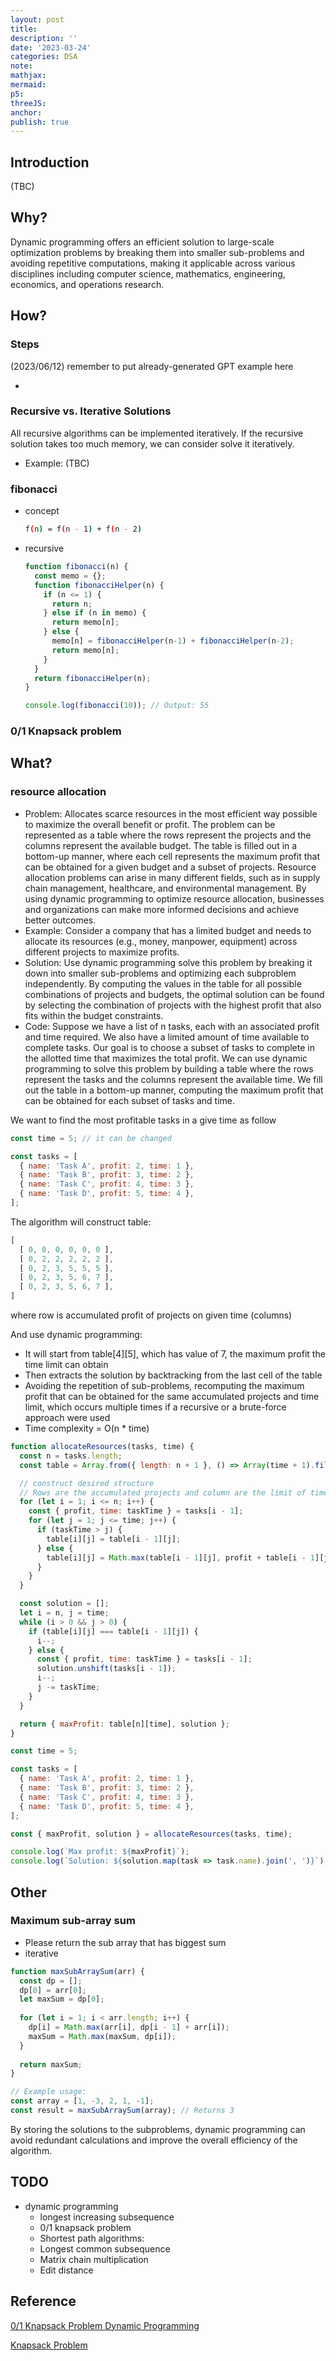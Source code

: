 ```yaml
---
layout: post
title:
description: ''
date: '2023-03-24'
categories: DSA
note:
mathjax:
mermaid:
p5:
threeJS:
anchor:
publish: true
---
```


## Introduction

(TBC)

## Why?

Dynamic programming offers an efficient solution to large-scale optimization problems by breaking them into smaller sub-problems and avoiding repetitive computations, making it applicable across various disciplines including computer science, mathematics, engineering, economics, and operations research.

## How?

### Steps

(2023/06/12) remember to put already-generated GPT example here

* 

### Recursive vs. Iterative Solutions

All recursive algorithms can be implemented iteratively. If the recursive solution takes too much memory, we can consider solve it iteratively.

* Example: (TBC)

### fibonacci

* concept
  ```bash
  f(n) = f(n - 1) + f(n - 2)
  ```
* recursive
  ```javascript
  function fibonacci(n) {
    const memo = {};
    function fibonacciHelper(n) {
      if (n <= 1) {
        return n;
      } else if (n in memo) {
        return memo[n];
      } else {
        memo[n] = fibonacciHelper(n-1) + fibonacciHelper(n-2);
        return memo[n];
      }
    }
    return fibonacciHelper(n);
  }
  
  console.log(fibonacci(10)); // Output: 55
  ```

### 0/1 Knapsack problem



## What?

### resource allocation

* Problem: Allocates scarce resources in the most efficient way possible to maximize the overall benefit or profit. The problem can be represented as a table where the rows represent the projects and the columns represent the available budget. The table is filled out in a bottom-up manner, where each cell represents the maximum profit that can be obtained for a given budget and a subset of projects. Resource allocation problems can arise in many different fields, such as in supply chain management, healthcare, and environmental management. By using dynamic programming to optimize resource allocation, businesses and organizations can make more informed decisions and achieve better outcomes.
* Example: Consider a company that has a limited budget and needs to allocate its resources (e.g., money, manpower, equipment) across different projects to maximize profits.
* Solution: Use dynamic programming solve this problem by breaking it down into smaller sub-problems and optimizing each subproblem independently. By computing the values in the table for all possible combinations of projects and budgets, the optimal solution can be found by selecting the combination of projects with the highest profit that also fits within the budget constraints.
* Code: Suppose we have a list of n tasks, each with an associated profit and time required. We also have a limited amount of time available to complete tasks. Our goal is to choose a subset of tasks to complete in the allotted time that maximizes the total profit. We can use dynamic programming to solve this problem by building a table where the rows represent the tasks and the columns represent the available time. We fill out the table in a bottom-up manner, computing the maximum profit that can be obtained for each subset of tasks and time.

We want to find the most profitable tasks in a give time as follow

```javascript
const time = 5; // it can be changed

const tasks = [
  { name: 'Task A', profit: 2, time: 1 },
  { name: 'Task B', profit: 3, time: 2 },
  { name: 'Task C', profit: 4, time: 3 },
  { name: 'Task D', profit: 5, time: 4 },
];
```

The algorithm will construct table:

```javascript
[
  [ 0, 0, 0, 0, 0, 0 ],
  [ 0, 2, 2, 2, 2, 2 ],
  [ 0, 2, 3, 5, 5, 5 ],
  [ 0, 2, 3, 5, 6, 7 ],
  [ 0, 2, 3, 5, 6, 7 ],
]
```

where row is accumulated profit of projects on given time (columns)

And use dynamic programming:

* It will start from table[4][5], which has value of 7, the maximum profit the time limit can obtain
* Then extracts the solution by backtracking from the last cell of the table
* Avoiding the repetition of sub-problems, recomputing the maximum profit that can be obtained for the same accumulated projects and time limit, which occurs multiple times if a recursive or a brute-force approach were used
* Time complexity = O(n * time)

```javascript
function allocateResources(tasks, time) {
  const n = tasks.length;
  const table = Array.from({ length: n + 1 }, () => Array(time + 1).fill(0));

  // construct desired structure
  // Rows are the accumulated projects and column are the limit of time
  for (let i = 1; i <= n; i++) {
    const { profit, time: taskTime } = tasks[i - 1];
    for (let j = 1; j <= time; j++) {
      if (taskTime > j) {
        table[i][j] = table[i - 1][j];
      } else {
        table[i][j] = Math.max(table[i - 1][j], profit + table[i - 1][j - taskTime]);
      }
    }
  }

  const solution = [];
  let i = n, j = time;
  while (i > 0 && j > 0) {
    if (table[i][j] === table[i - 1][j]) {
      i--;
    } else {
      const { profit, time: taskTime } = tasks[i - 1];
      solution.unshift(tasks[i - 1]);
      i--;
      j -= taskTime;
    }
  }

  return { maxProfit: table[n][time], solution };
}

const time = 5;

const tasks = [
  { name: 'Task A', profit: 2, time: 1 },
  { name: 'Task B', profit: 3, time: 2 },
  { name: 'Task C', profit: 4, time: 3 },
  { name: 'Task D', profit: 5, time: 4 },
];

const { maxProfit, solution } = allocateResources(tasks, time);

console.log(`Max profit: ${maxProfit}`);
console.log(`Solution: ${solution.map(task => task.name).join(', ')}`);
```

## Other

### Maximum sub-array sum

* Please return the sub array that has biggest sum
* iterative

```javascript
function maxSubArraySum(arr) {
  const dp = [];
  dp[0] = arr[0];
  let maxSum = dp[0];
  
  for (let i = 1; i < arr.length; i++) {
    dp[i] = Math.max(arr[i], dp[i - 1] + arr[i]);
    maxSum = Math.max(maxSum, dp[i]);
  }
  
  return maxSum;
}

// Example usage:
const array = [1, -3, 2, 1, -1];
const result = maxSubArraySum(array); // Returns 3
```

By storing the solutions to the subproblems, dynamic programming can avoid redundant calculations and improve the overall efficiency of the algorithm.

## TODO

* dynamic programming
  * longest increasing subsequence
  * 0/1 knapsack problem
  * Shortest path algorithms:
  * Longest common subsequence
  * Matrix chain multiplication
  * Edit distance

## Reference

[0/1 Knapsack Problem Dynamic Programming](https://www.youtube.com/watch?v=8LusJS5-AGo)

[Knapsack Problem](https://web.ntnu.edu.tw/~algo/KnapsackProblem.html)
